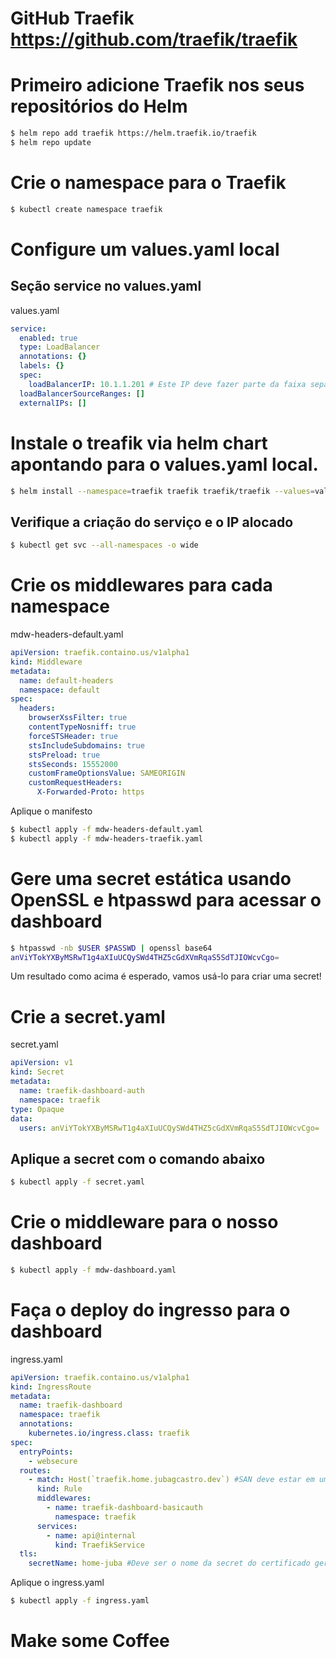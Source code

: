 # GitHub Traefik https://github.com/traefik/traefik
# Primeiro adicione Traefik nos seus repositórios do Helm
```bash
$ helm repo add traefik https://helm.traefik.io/traefik
$ helm repo update
```
# Crie o namespace para o Traefik
```bash
$ kubectl create namespace traefik
```
# Configure um values.yaml local
## Seção service no values.yaml
values.yaml
```yaml
service:
  enabled: true
  type: LoadBalancer
  annotations: {}
  labels: {}
  spec:
    loadBalancerIP: 10.1.1.201 # Este IP deve fazer parte da faixa separada para o MetalLB
  loadBalancerSourceRanges: []
  externalIPs: []
```
# Instale o treafik via helm chart apontando para o values.yaml local.
```bash
$ helm install --namespace=traefik traefik traefik/traefik --values=values.yaml
```
## Verifique a criação do serviço e o IP alocado
```bash
$ kubectl get svc --all-namespaces -o wide
```
# Crie os middlewares para cada namespace
mdw-headers-default.yaml
```yaml
apiVersion: traefik.containo.us/v1alpha1
kind: Middleware
metadata:
  name: default-headers
  namespace: default
spec:
  headers:
    browserXssFilter: true
    contentTypeNosniff: true
    forceSTSHeader: true
    stsIncludeSubdomains: true
    stsPreload: true
    stsSeconds: 15552000
    customFrameOptionsValue: SAMEORIGIN
    customRequestHeaders:
      X-Forwarded-Proto: https   
```
Aplique o manifesto
```bash
$ kubectl apply -f mdw-headers-default.yaml
$ kubectl apply -f mdw-headers-traefik.yaml
```
# Gere uma secret estática usando OpenSSL e htpasswd para acessar o dashboard
```bash
$ htpasswd -nb $USER $PASSWD | openssl base64
anViYTokYXByMSRwT1g4aXIuUCQySWd4THZ5cGdXVmRqaS5SdTJIOWcvCgo=
```
Um resultado como acima é esperado, vamos usá-lo para criar uma secret!
# Crie a secret.yaml
secret.yaml
```yaml
apiVersion: v1
kind: Secret
metadata:
  name: traefik-dashboard-auth
  namespace: traefik
type: Opaque
data:
  users: anViYTokYXByMSRwT1g4aXIuUCQySWd4THZ5cGdXVmRqaS5SdTJIOWcvCgo=
```
## Aplique a secret com o comando abaixo
```bash
$ kubectl apply -f secret.yaml 
```
# Crie o middleware para o nosso dashboard
```bash
$ kubectl apply -f mdw-dashboard.yaml 
```
# Faça o deploy do ingresso para o dashboard
ingress.yaml
```yaml
apiVersion: traefik.containo.us/v1alpha1
kind: IngressRoute
metadata:
  name: traefik-dashboard
  namespace: traefik
  annotations: 
    kubernetes.io/ingress.class: traefik
spec:
  entryPoints:
    - websecure
  routes:
    - match: Host(`traefik.home.jubagcastro.dev`) #SAN deve estar em um subdomínio ou no domínio
      kind: Rule
      middlewares:
        - name: traefik-dashboard-basicauth
          namespace: traefik
      services:
        - name: api@internal
          kind: TraefikService
  tls:
    secretName: home-juba #Deve ser o nome da secret do certificado gerado usando o CertManager
```
Aplique o ingress.yaml
```bash
$ kubectl apply -f ingress.yaml
```
# Make some Coffee
